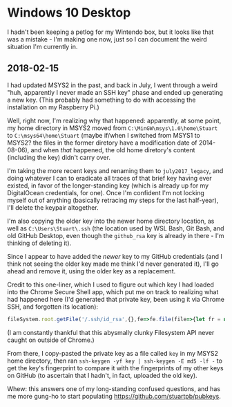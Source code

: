# Windows 10 Desktop

I hadn't been keeping a petlog for my Wintendo box, but it looks like that was a mistake - I'm making one now, just so I can document the weird situation I'm currently in.

## 2018-02-15

I had updated MSYS2 in the past, and back in July, I went through a weird "huh, apparently I never made an SSH key" phase and ended up generating a new key. (This probably had something to do with accessing the installation on my Raspberry Pi.)

Well, right now, I'm realizing why that happened: apparently, at some point, my home directory in MSYS2 moved from `C:\MinGW\msys\1.0\home\Stuart` to `C:\msys64\home\Stuart` (maybe if/when I switched from MSYS1 to MSYS2? the files in the former diretory have a modification date of 2014-08-06), and when *that* happened, the old home diretory's content (including the key) didn't carry over.

I'm taking the more recent keys and renaming them to `july2017_legacy`, and doing whatever I can to eradicate all traces of that brief key having ever existed, in favor of the longer-standing key (which is already up for my DigitalOcean credentials, for one). Once I'm confident I'm not locking myself out of anything (basically retracing my steps for the last half-year), I'll delete the keypair altogether.

I'm also copying the older key into the newer home directory location, as well as `C:\Users\Stuart\.ssh` (the location used by WSL Bash, Git Bash, and old GitHub Desktop, even though the `github_rsa` key is already in there - I'm thinking of deleting it).

Since I appear to have added the *newer* key to my GitHub credentials (and I think not seeing the older key made me think I'd never generated it), I'll go ahead and remove it, using the older key as a replacement.

Credit to this one-liner, which I used to figure out which key I had loaded into the Chrome Secure Shell app, which put me on track to realizing what had happened here (I'd generated that private key, been using it via Chrome SSH, and forgotten its location):

```js
fileSystem.root.getFile('/.ssh/id_rsa',{},fe=>fe.file(file=>{let fr = new FileReader(); fr.onloadend = e=>console.log(e.target.result); fr.readAsText(file)}));
```

(I am constantly thankful that this abysmally clunky Filesystem API never caught on outside of Chrome.)

From there, I copy-pasted the private key as a file called `key` in my MSYS2 home directory, then ran `ssh-keygen -yf key | ssh-keygen -E md5 -lf -` to get the key's fingerprint to compare it with the fingerprints of my other keys on GitHub (to ascertain that I hadn't, in fact, uploaded the old key).

Whew: this answers one of my long-standing confused questions, and has me more gung-ho to start populating https://github.com/stuartpb/pubkeys.
